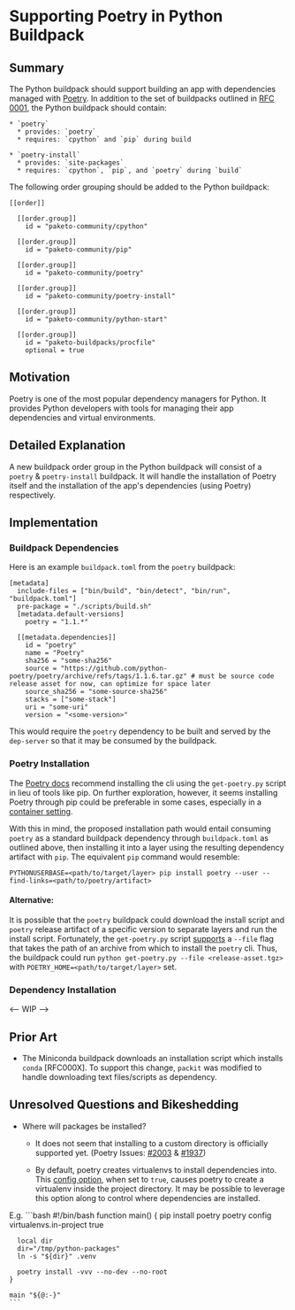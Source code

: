 # Supporting Poetry in Python Buildpack

## Summary

The Python buildpack should support building an app with dependencies managed
with [Poetry](https://python-poetry.org/). In addition to the set of buildpacks
outlined in [RFC
0001](https://github.com/paketo-buildpacks/rfcs/blob/main/text/python/0001-restructure.md),
the Python buildpack should contain:

```
* `poetry`
  * provides: `poetry`
  * requires: `cpython` and `pip` during build

* `poetry-install`
  * provides: `site-packages`
  * requires: `cpython`, `pip`, and `poetry` during `build`
```

The following order grouping should be added to the Python buildpack:

```
[[order]]

  [[order.group]]
    id = "paketo-community/cpython"
    
  [[order.group]]
    id = "paketo-community/pip"

  [[order.group]]
    id = "paketo-community/poetry"

  [[order.group]]
    id = "paketo-community/poetry-install"

  [[order.group]]
    id = "paketo-community/python-start"

  [[order.group]]
    id = "paketo-buildpacks/procfile"
    optional = true
```

## Motivation

Poetry is one of the most popular dependency managers for Python. It provides
Python developers with tools for managing their app dependencies and virtual
environments.

## Detailed Explanation

A new buildpack order group in the Python buildpack will consist of a `poetry`
& `poetry-install` buildpack. It will handle the installation of Poetry itself
and the installation of the app's dependencies (using Poetry) respectively.


## Implementation


### Buildpack Dependencies

Here is an example `buildpack.toml` from the `poetry` buildpack:

```
[metadata]
  include-files = ["bin/build", "bin/detect", "bin/run", "buildpack.toml"]
  pre-package = "./scripts/build.sh"
  [metadata.default-versions]
    poetry = "1.1.*"

  [[metadata.dependencies]]
    id = "poetry"
    name = "Poetry"
    sha256 = "some-sha256"
    source = "https://github.com/python-poetry/poetry/archive/refs/tags/1.1.6.tar.gz" # must be source code release asset for now, can optimize for space later
    source_sha256 = "some-source-sha256"
    stacks = ["some-stack"]
    uri = "some-uri"
    version = "<some-version>"
```

This would require the `poetry` dependency to be built and served by the
`dep-server` so that it may be consumed by the buildpack.

### Poetry Installation

The [Poetry
docs](https://python-poetry.org/docs/#osx-linux-bashonwindows-install-instructions)
recommend installing the cli using the `get-poetry.py` script in lieu of tools
like pip. On further exploration, however, it seems installing Poetry through
pip could be preferable in some cases, especially in a [container
setting](https://github.com/python-poetry/poetry/pull/3209#issuecomment-708739500).

With this in mind, the proposed installation path would entail consuming
`poetry` as a standard buildpack dependency through `buildpack.toml` as
outlined above, then installing it into a layer using the resulting dependency
artifact with `pip`. The equivalent `pip` command would resemble:

`PYTHONUSERBASE=<path/to/target/layer> pip install poetry --user --find-links=<path/to/poetry/artifact>`

#### Alternative:

It is possible that the `poetry` buildpack could download the install script
and `poetry` release artifact of a specific version to separate layers and run
the install script.  Fortunately, the `get-poetry.py` script
[supports](https://github.com/python-poetry/poetry/pull/2162) a `--file` flag
that takes the path of an archive from which to install the `poetry` cli. Thus,
the buildpack could run `python get-poetry.py --file <release-asset.tgz>` with
`POETRY_HOME=<path/to/target/layer>` set.

### Dependency Installation

<-- WIP -->


## Prior Art

- The Miniconda buildpack downloads an installation script which installs
  `conda` [RFC000X]. To support this change, `packit` was modified to handle
  downloading text files/scripts as dependency.


## Unresolved Questions and Bikeshedding

- Where will packages be installed?
    - It does not seem that installing to a custom directory is officially
      supported yet. (Poetry Issues:
      [#2003](https://github.com/python-poetry/poetry/issues/2003) &
      [#1937](https://github.com/python-poetry/poetry/issues/1937))

    - By default, poetry creates virtualenvs to install dependencies into. This
      [config
      option](https://python-poetry.org/docs/configuration/#virtualenvsin-project),
      when set to `true`, causes poetry to create a virtualenv inside the
      project directory. It may be possible to leverage this option along to
      control where dependencies are installed.

 E.g.
    ```bash
    #!/bin/bash
    function main() {
      pip install poetry
      poetry config virtualenvs.in-project true

      local dir
      dir="/tmp/python-packages"
      ln -s "${dir}" .venv

      poetry install -vvv --no-dev --no-root
    }

    main "${@:-}"
    ```

